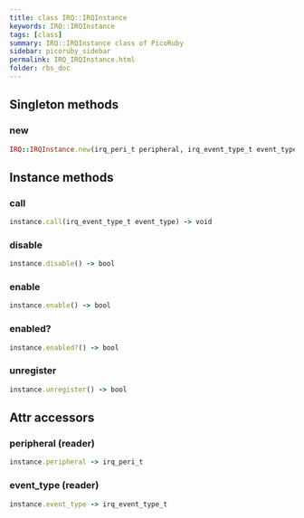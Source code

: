 ```yaml
---
title: class IRQ::IRQInstance
keywords: IRQ::IRQInstance
tags: [class]
summary: IRQ::IRQInstance class of PicoRuby
sidebar: picoruby_sidebar
permalink: IRQ_IRQInstance.html
folder: rbs_doc
---
```

## Singleton methods
### new

```ruby
IRQ::IRQInstance.new(irq_peri_t peripheral, irq_event_type_t event_type, Hash[Symbol, untyped] opts, Proc callback) -> void
```
## Instance methods
### call

```ruby
instance.call(irq_event_type_t event_type) -> void
```
### disable

```ruby
instance.disable() -> bool
```
### enable

```ruby
instance.enable() -> bool
```
### enabled?

```ruby
instance.enabled?() -> bool
```
### unregister

```ruby
instance.unregister() -> bool
```
## Attr accessors
### peripheral (reader)
```ruby
instance.peripheral -> irq_peri_t
```
### event_type (reader)
```ruby
instance.event_type -> irq_event_type_t
```

